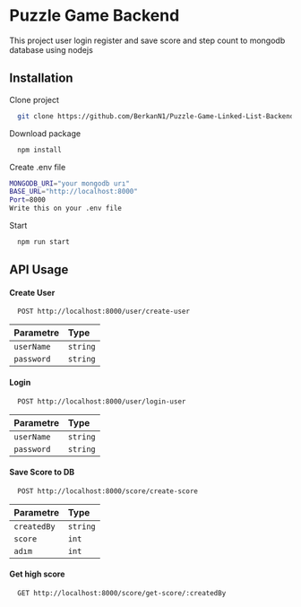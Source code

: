 
# Puzzle Game Backend

This project user login register and save score and step count to mongodb database using nodejs


## Installation 

Clone project

```bash
  git clone https://github.com/BerkanN1/Puzzle-Game-Linked-List-Backend.git
```
Download package

```bash
  npm install
```
Create .env file
  ```bash
  MONGODB_URI="your mongodb urı"
BASE_URL="http://localhost:8000"
Port=8000
Write this on your .env file
```

Start

```bash
  npm run start
```


## API Usage

#### Create User

```http
  POST http://localhost:8000/user/create-user
```

| Parametre | Type     |             
| :-------- | :------- |
| `userName` | `string` |
| `password` | `string` | 

#### Login

```http
  POST http://localhost:8000/user/login-user
```

| Parametre | Type     | 
| :-------- | :------- | 
| `userName` | `string` | 
| `password` | `string` |

#### Save Score to DB

```http
  POST http://localhost:8000/score/create-score
```

| Parametre | Type     | 
| :-------- | :------- | 
| `createdBy` | `string`| 
| `score` | `int` | 
|`adım` | `int` | 

#### Get high score 
```http
  GET http://localhost:8000/score/get-score/:createdBy
```


  
